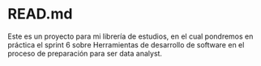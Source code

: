 # READ.md
Este es un proyecto para mi librería de estudios, en el cual pondremos en práctica el sprint 6 sobre Herramientas de desarrollo de software en el proceso de preparación para ser data analyst.

